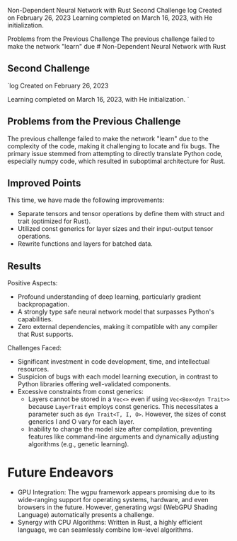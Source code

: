 Non-Dependent Neural Network with Rust
Second Challenge
log Created on February 26, 2023 Learning completed on March 16, 2023, with He initialization.

Problems from the Previous Challenge
The previous challenge failed to make the network "learn" due # Non-Dependent Neural Network with Rust
## Second Challenge

`log
Created on February 26, 2023

Learning completed on March 16, 2023, with He initialization.
`

## Problems from the Previous Challenge 
The previous challenge failed to make the network "learn" due to the complexity of the code, making it challenging to locate and fix bugs. The primary issue stemmed from attempting to directly translate Python code, especially numpy code, which resulted in suboptimal architecture for Rust.

## Improved Points 
This time, we have made the following improvements:

- Separate tensors and tensor operations by define them with struct and trait (optimized for Rust).
- Utilized const generics for layer sizes and their input-output tensor operations.
- Rewrite functions and layers for batched data.

## Results 
Positive Aspects:

- Profound understanding of deep learning, particularly gradient backpropagation.
- A strongly type safe neural network model that surpasses Python's capabilities.
- Zero external dependencies, making it compatible with any compiler that Rust supports.

Challenges Faced:

- Significant investment in code development, time, and intellectual resources.
- Suspicion of bugs with each model learning execution, in contrast to Python libraries offering well-validated components.
- Excessive constraints from const generics:
    - Layers cannot be stored in a `Vec<>` even if using `Vec<Box<dyn Trait>>` because `LayerTrait` employs const generics. This necessitates a parameter such as `dyn Trait<T, I, O>`. However, the sizes of const generics I and O vary for each layer.
    - Inability to change the model size after compilation, preventing features like command-line arguments and dynamically adjusting algorithms (e.g., genetic learning).

# Future Endeavors 
- GPU Integration: The wgpu framework appears promising due to its wide-ranging support for operating systems, hardware, and even browsers in the future. However, generating wgsl (WebGPU Shading Language) automatically presents a challenge.
- Synergy with CPU Algorithms: Written in Rust, a highly efficient language, we can seamlessly combine low-level algorithms.